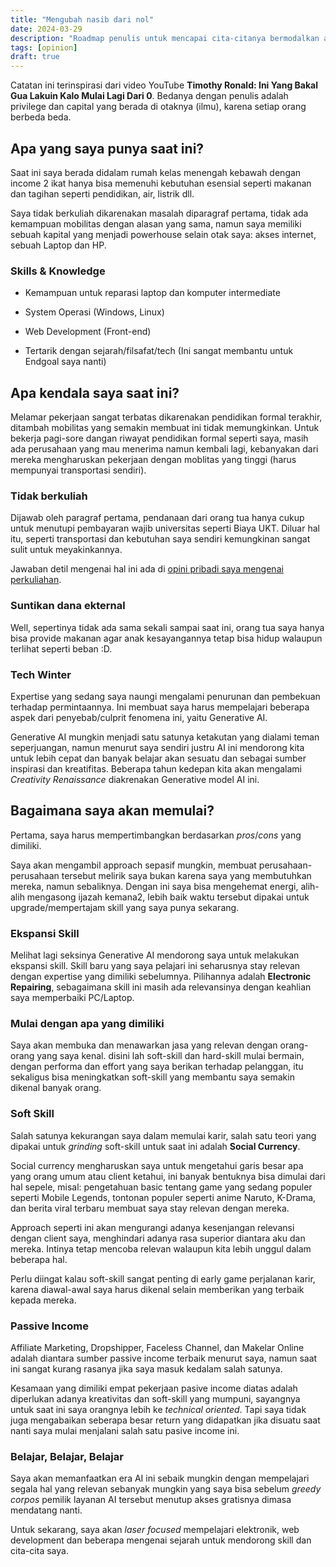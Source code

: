 ```yaml
---
title: "Mengubah nasib dari nol"
date: 2024-03-29
description: "Roadmap penulis untuk mencapai cita-citanya bermodalkan apa yang dia punya saat ini"
tags: [opinion]
draft: true
---
```


Catatan ini terinspirasi dari video YouTube **Timothy Ronald: Ini Yang Bakal Gua Lakuin Kalo Mulai Lagi Dari 0**. Bedanya dengan penulis adalah privilege dan capital yang berada di otaknya (ilmu), karena setiap orang berbeda beda.

## Apa yang saya punya saat ini?

Saat ini saya berada didalam rumah kelas menengah kebawah dengan income 2 ikat hanya bisa memenuhi kebutuhan esensial seperti makanan dan tagihan seperti pendidikan, air, listrik dll.

Saya tidak berkuliah dikarenakan masalah diparagraf pertama, tidak ada kemampuan mobilitas dengan alasan yang sama, namun saya memiliki sebuah kapital yang menjadi powerhouse selain otak saya: akses internet, sebuah Laptop dan HP.

### Skills & Knowledge

- Kemampuan untuk reparasi laptop dan komputer intermediate
- System Operasi (Windows, Linux)
- Web Development (Front-end)

- Tertarik dengan sejarah/filsafat/tech (Ini sangat membantu untuk Endgoal saya nanti)


## Apa kendala saya saat ini?

Melamar pekerjaan sangat terbatas dikarenakan pendidikan formal terakhir, ditambah mobilitas yang semakin membuat ini tidak memungkinkan. Untuk bekerja pagi-sore dangan riwayat pendidikan formal seperti saya, masih ada perusahaan yang mau menerima namun kembali lagi, kebanyakan dari mereka mengharuskan pekerjaan dengan moblitas yang tinggi (harus mempunyai transportasi sendiri).

### Tidak berkuliah

Dijawab oleh paragraf pertama, pendanaan dari orang tua hanya cukup untuk menutupi pembayaran wajib universitas seperti Biaya UKT. Diluar hal itu, seperti transportasi dan kebutuhan saya sendiri kemungkinan sangat sulit untuk meyakinkannya.

Jawaban detil mengenai hal ini ada di [opini pribadi saya mengenai perkuliahan](../30-03-2024-pendapat-mengenai-perkuliahan/).

### Suntikan dana ekternal

Well, sepertinya tidak ada sama sekali sampai saat ini, orang tua saya hanya bisa provide makanan agar anak kesayangannya tetap bisa hidup walaupun terlihat seperti beban :D.

### Tech Winter

Expertise yang sedang saya naungi mengalami penurunan dan pembekuan terhadap permintaannya. Ini membuat saya harus mempelajari beberapa aspek dari penyebab/culprit fenomena ini, yaitu Generative AI.

Generative AI mungkin menjadi satu satunya ketakutan yang dialami teman seperjuangan, namun menurut saya sendiri justru AI ini mendorong kita untuk lebih cepat dan banyak belajar akan sesuatu dan sebagai sumber inspirasi dan kreatifitas. Beberapa tahun kedepan kita akan mengalami *Creativity Renaissance* diakrenakan Generative model AI ini.

## Bagaimana saya akan memulai?

Pertama, saya harus mempertimbangkan berdasarkan *pros*/*cons* yang dimiliki.

Saya akan mengambil approach sepasif mungkin, membuat perusahaan-perusahaan tersebut melirik saya bukan karena saya yang membutuhkan mereka, namun sebaliknya. Dengan ini saya bisa mengehemat energi, alih-alih mengasong ijazah kemana2, lebih baik waktu tersebut dipakai untuk upgrade/mempertajam skill yang saya punya sekarang.

### Ekspansi Skill

Melihat lagi seksinya Generative AI mendorong saya untuk melakukan ekspansi skill. Skill baru yang saya pelajari ini seharusnya stay relevan dengan expertise yang dimiliki sebelumnya. Pilihannya adalah **Electronic Repairing**, sebagaimana skill ini masih ada relevansinya dengan keahlian saya memperbaiki PC/Laptop.

### Mulai dengan apa yang dimiliki

Saya akan membuka dan menawarkan jasa yang relevan dengan orang-orang yang saya kenal. disini lah soft-skill dan hard-skill mulai bermain, dengan performa dan effort yang saya berikan terhadap pelanggan, itu sekaligus bisa meningkatkan soft-skill yang membantu saya semakin dikenal banyak orang.

### Soft Skill

Salah satunya kekurangan saya dalam memulai karir, salah satu teori yang dipakai untuk *grinding* soft-skill untuk saat ini adalah **Social Currency**.

Social currency mengharuskan saya untuk mengetahui garis besar apa yang orang umum atau client ketahui, ini banyak bentuknya bisa dimulai dari hal sepele, misal: pengetahuan basic tentang game yang sedang populer seperti Mobile Legends, tontonan populer seperti anime Naruto, K-Drama, dan berita viral terbaru membuat saya stay relevan dengan mereka.

Approach seperti ini akan mengurangi adanya kesenjangan relevansi dengan client saya, menghindari adanya rasa superior diantara aku dan mereka. Intinya tetap mencoba relevan walaupun kita lebih unggul dalam beberapa hal.

Perlu diingat kalau soft-skill sangat penting di early game perjalanan karir, karena diawal-awal saya harus dikenal selain memberikan yang terbaik kepada mereka.

### Passive Income

Affiliate Marketing, Dropshipper, Faceless Channel, dan Makelar Online adalah diantara sumber passive income terbaik menurut saya, namun saat ini sangat kurang rasanya jika saya masuk kedalam salah satunya.

Kesamaan yang dimiliki empat pekerjaan pasive income diatas adalah diperlukan adanya kreativitas dan soft-skill yang mumpuni, sayangnya untuk saat ini saya orangnya lebih ke *technical oriented*. Tapi saya tidak juga mengabaikan seberapa besar return yang didapatkan jika disuatu saat nanti saya mulai menjalani salah satu pasive income ini.

### Belajar, Belajar, Belajar

Saya akan memanfaatkan era AI ini sebaik mungkin dengan mempelajari segala hal yang relevan sebanyak mungkin yang saya bisa sebelum *greedy corpos* pemilik layanan AI tersebut menutup akses gratisnya dimasa mendatang nanti.

Untuk sekarang, saya akan *laser focused* mempelajari elektronik, web development dan beberapa mengenai sejarah untuk mendorong skill dan cita-cita saya.